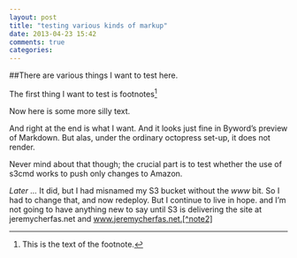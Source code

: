 ```yaml
---
layout: post
title: "testing various kinds of markup"
date: 2013-04-23 15:42
comments: true
categories: 
---
```

##There are various things I want to test here.

The first thing I want to test is footnotes[^note1]

Now here is some more silly text.

And right at the end is what I want. And it looks just fine in Byword’s preview of Markdown. But alas, under the ordinary octopress set-up, it does not render.

[^note1]: This is the text of the footnote.

Never mind about that though; the crucial part is to test whether the use of s3cmd works to push only changes to Amazon.

*Later ...* It did, but I had misnamed my S3 bucket without the *www* bit. So I had to change that, and now redeploy. But I continue to live in hope. and I’m not going to have anything new to say until S3 is delivering the site at jeremycherfas.net and www.jeremycherfas.net.[^note2]

[^note2]: Which will mean further pfaffing with redirects, or something.